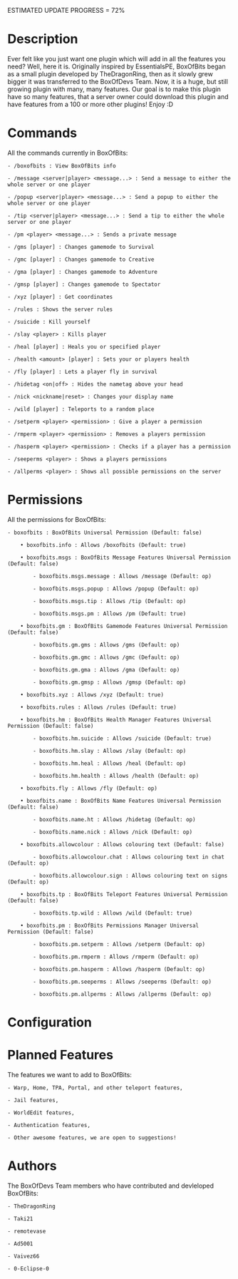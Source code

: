 ESTIMATED UPDATE PROGRESS = 72%

Description
============
Ever felt like you just want one plugin which will add in all the features you need? Well, here it is. Originally inspired by EssentialsPE, BoxOfBits began as a small plugin developed by TheDragonRing, then as it slowly grew bigger it was transferred to the BoxOfDevs Team. Now, it is a huge, but still growing plugin with many, many features. Our goal is to make this plugin have so many features, that a server owner could download this plugin and have features from a 100 or more other plugins! Enjoy :D

Commands
=========
All the commands currently in BoxOfBits:

    - /boxofbits : View BoxOfBits info

    - /message <server|player> <message...> : Send a message to either the whole server or one player

    - /popup <server|player> <message...> : Send a popup to either the whole server or one player

    - /tip <server|player> <message...> : Send a tip to either the whole server or one player

    - /pm <player> <message...> : Sends a private message

    - /gms [player] : Changes gamemode to Survival

    - /gmc [player] : Changes gamemode to Creative

    - /gma [player] : Changes gamemode to Adventure

    - /gmsp [player] : Changes gamemode to Spectator

    - /xyz [player] : Get coordinates

    - /rules : Shows the server rules

    - /suicide : Kill yourself

    - /slay <player> : Kills player

    - /heal [player] : Heals you or specified player

    - /health <amount> [player] : Sets your or players health

    - /fly [player] : Lets a player fly in survival

    - /hidetag <on|off> : Hides the nametag above your head

    - /nick <nickname|reset> : Changes your display name

    - /wild [player] : Teleports to a random place

    - /setperm <player> <permission> : Give a player a permission

    - /rmperm <player> <permission> : Removes a players permission

    - /hasperm <player> <permission> : Checks if a player has a permission

    - /seeperms <player> : Shows a players permissions

    - /allperms <player> : Shows all possible permissions on the server

Permissions
============
All the permissions for BoxOfBits:

    - boxofbits : BoxOfBits Universal Permission (Default: false)

        • boxofbits.info : Allows /boxofbits (Default: true)

        • boxofbits.msgs : BoxOfBits Message Features Universal Permission (Default: false)

            - boxofbits.msgs.message : Allows /message (Default: op)

            - boxofbits.msgs.popup : Allows /popup (Default: op)

            - boxofbits.msgs.tip : Allows /tip (Default: op)

            - boxofbits.msgs.pm : Allows /pm (Default: true)

        • boxofbits.gm : BoxOfBits Gamemode Features Universal Permission (Default: false)

            - boxofbits.gm.gms : Allows /gms (Default: op)

            - boxofbits.gm.gmc : Allows /gmc (Default: op)

            - boxofbits.gm.gma : Allows /gma (Default: op)

            - boxofbits.gm.gmsp : Allows /gmsp (Default: op)

        • boxofbits.xyz : Allows /xyz (Default: true)

        • boxofbits.rules : Allows /rules (Default: true)

        • boxofbits.hm : BoxOfBits Health Manager Features Universal Permission (Default: false)

            - boxofbits.hm.suicide : Allows /suicide (Default: true)

            - boxofbits.hm.slay : Allows /slay (Default: op)

            - boxofbits.hm.heal : Allows /heal (Default: op)

            - boxofbits.hm.health : Allows /health (Default: op)

        • boxofbits.fly : Allows /fly (Default: op)

        • boxofbits.name : BoxOfBits Name Features Universal Permission (Default: false)

            - boxofbits.name.ht : Allows /hidetag (Default: op)

            - boxofbits.name.nick : Allows /nick (Default: op)

        • boxofbits.allowcolour : Allows colouring text (Default: false)

			- boxofbits.allowcolour.chat : Allows colouring text in chat (Default: op)

			- boxofbits.allowcolour.sign : Allows colouring text on signs (Default: op)

        • boxofbits.tp : BoxOfBits Teleport Features Universal Permission (Default: false)

            - boxofbits.tp.wild : Allows /wild (Default: true)

        • boxofbits.pm : BoxOfBits Permissions Manager Universal Permission (Default: false)

            - boxofbits.pm.setperm : Allows /setperm (Default: op)

            - boxofbits.pm.rmperm : Allows /rmperm (Default: op)

            - boxofbits.pm.hasperm : Allows /hasperm (Default: op)

            - boxofbits.pm.seeperms : Allows /seeperms (Default: op)

            - boxofbits.pm.allperms : Allows /allperms (Default: op)

Configuration
==============


Planned Features
=================
The features we want to add to BoxOfBits:

    - Warp, Home, TPA, Portal, and other teleport features,

    - Jail features,

    - WorldEdit features,

    - Authentication features,

    - Other awesome features, we are open to suggestions!

Authors
========
The BoxOfDevs Team members who have contributed and devleloped BoxOfBits:

    - TheDragonRing

    - Taki21

    - remotevase

    - Ad5001

    - Vaivez66

	- 0-Eclipse-0
